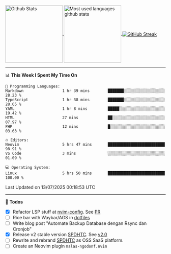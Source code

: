 <a href="https://github.com/anuraghazra/github-readme-stats">
  <img 
        height=180
        align="center" 
        src="https://github-readme-stats.vercel.app/api?username=rizkyilhampra&rank_icon=github&show_icons=true&theme=catppuccin_mocha&hide_border=true&include_all_commits=true&count_private=true&card_width=270" 
        alt="Github Stats" 
    />
</a>
<a href="https://github.com/anuraghazra/github-readme-stats">
  <img 
        height=180
        align="center" 
        src="https://github-readme-stats.vercel.app/api/top-langs/?username=rizkyilhampra&layout=compact&theme=catppuccin_mocha&hide_border=true&langs_count=8" 
        alt="Most used languages github stats" 
    />
</a>
<a href="https://git.io/streak-stats"><img src="https://streak-stats.demolab.com?user=rizkyilhampra&theme=catppuccin-mocha&hide_border=true" align="center" alt="GitHub Streak" /></a>

---

<!--START_SECTION:waka-->
📊 **This Week I Spent My Time On** 

```text
💬 Programming Languages: 
Markdown                 1 hr 39 mins        ███████░░░░░░░░░░░░░░░░░░   28.23 % 
TypeScript               1 hr 38 mins        ███████░░░░░░░░░░░░░░░░░░   28.05 % 
YAML                     1 hr 8 mins         █████░░░░░░░░░░░░░░░░░░░░   19.42 % 
HTML                     27 mins             ██░░░░░░░░░░░░░░░░░░░░░░░   07.97 % 
PHP                      12 mins             █░░░░░░░░░░░░░░░░░░░░░░░░   03.63 % 

🔥 Editors: 
Neovim                   5 hrs 47 mins       █████████████████████████   98.91 % 
VS Code                  3 mins              ░░░░░░░░░░░░░░░░░░░░░░░░░   01.09 % 

💻 Operating System: 
Linux                    5 hrs 50 mins       █████████████████████████   100.00 % 
```


 Last Updated on 13/07/2025 00:18:53 UTC
<!--END_SECTION:waka-->

---

📒 **Todos**
<br>
- [x] Refactor LSP stuff at [nvim-config](https://github.com/rizkyilhampra/nvim-config). See [PR](https://github.com/rizkyilhampra/nvim-config/pull/9)
- [ ] Rice bar with Waybar/AGS in [dotfiles](https://github.com/rizkyilhampra/dotfiles)
- [ ] Write blog post "Automate Backup Database dengan Rsync dan Cronjob"
- [x] Release v2 stable version [SPDHTC](https://github.com/rizkyilhampra/spdhtc). See [v2.0](https://github.com/rizkyilhampra/spdhtc/releases/tag/v2.0)
- [ ] Rewrite and rebrand [SPDHTC](https://github.com/rizkyilhampra/spdhtc) as OSS SaaS platform.
- [ ] Create an Neovim plugin `malas-ngodonf.nvim`
